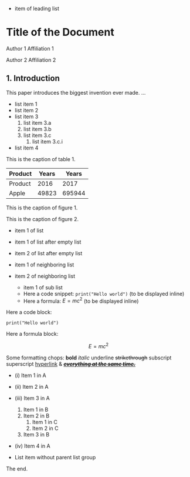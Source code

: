 - item of leading list

# Title of the Document

Author 1
Affiliation 1

Author 2
Affiliation 2

## 1. Introduction

This paper introduces the biggest invention ever made. ...

- list item 1
- list item 2
- list item 3
    1. list item 3.a
    2. list item 3.b
    3. list item 3.c
        1. list item 3.c.i
- list item 4

This is the caption of table 1.

| Product   |   Years |   Years |
|-----------|---------|---------|
| Product   |    2016 |    2017 |
| Apple     |   49823 |  695944 |

This is the caption of figure 1.

<!-- image -->

This is the caption of figure 2.

<!-- image -->

- item 1 of list

* item 1 of list after empty list
- item 2 of list after empty list

- item 1 of neighboring list
- item 2 of neighboring list
    - item 1 of sub list
    - Here a code snippet: `print("Hello world")` (to be displayed inline)
    - Here a formula: $E=mc^2$ (to be displayed inline)

Here a code block:

```
print("Hello world")
```

Here a formula block:

$$E=mc^2$$

<!-- missing-key-value-item -->

<!-- missing-form-item -->

Some formatting chops: **bold** *italic* underline ~~strikethrough~~ subscript superscript [hyperlink](.) &amp; [~~***everything at the same time.***~~](https://github.com/DS4SD/docling)

- (i) Item 1 in A
- (ii) Item 2 in A
- (iii) Item 3 in A
    1. Item 1 in B
    42. Item 2 in B
        1. Item 1 in C
        2. Item 2 in C
    3. Item 3 in B
- (iv) Item 4 in A

- List item without parent list group

The end.
